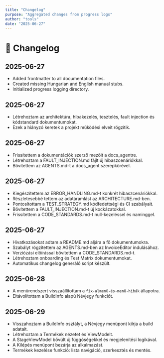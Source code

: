 ```yaml
---
title: "Changelog"
purpose: "Aggregated changes from progress logs"
author: "tools"
date: "2025-06-27"
---
```


# 📝 Changelog

## 2025-06-27
- Added frontmatter to all documentation files.
- Created missing Hungarian and English manual stubs.
- Initialized progress logging directory.

## 2025-06-27
- Létrehoztam az architektúra, hibakezelés, tesztelés, fault injection és kódstandard dokumentumokat.
- Ezek a hiányzó keretek a projekt működési elveit rögzítik.

## 2025-06-27
- Frissítettem a dokumentációk szerző mezőit a docs_agentre.
- Létrehoztam a FAULT_INJECTION.md fájlt új hibaszcenáriókkal.
- Bővítettem az AGENTS.md-t a docs_agent szerepkörével.

## 2025-06-27
- Kiegészítettem az ERROR_HANDLING.md-t konkrét hibaszcenáriókkal.
- Részletesebbé tettem az adatáramlást az ARCHITECTURE.md-ben.
- Pontosítottam a TEST_STRATEGY.md kódfedettségi és CI szabályait.
- Bővítettem a FAULT_INJECTION.md-t új kockázatokkal.
- Frissítettem a CODE_STANDARDS.md-t null-kezeléssel és naminggel.

## 2025-06-27
- Hivatkozásokat adtam a README.md aljára a fő dokumentumokra.
- Szabályt rögzítettem az AGENTS.md-ben az InvoiceEditor indulásához.
- Verziózási előírással bővítettem a CODE_STANDARDS.md-t.
- Létrehoztam onboarding és Test Matrix dokumentumokat.
- Automatikus changelog generáló script készült.


## 2025-06-28
- A menürendszert visszaállítottam a `fix-almenü-és-menü-hibák` állapotra.
- Eltávolítottam a BuildInfo alapú Névjegy funkciót.

## 2025-06-29
- Visszahoztam a BuildInfo osztályt, a Névjegy menüpont kiírja a build adatait.
- Létrehoztam a Termékek nézetet és ViewModelt.
- A StageViewModel bővült új függőségekkel és megjelenítési logikával.
- A Kilépés menüpont bezárja az alkalmazást.
- Termékek kezelése funkció: lista navigáció, szerkesztés és mentés.
